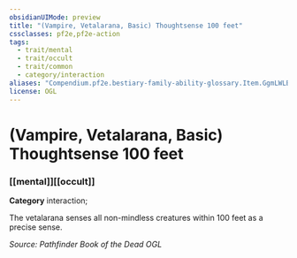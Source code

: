 ```yaml
---
obsidianUIMode: preview
title: "(Vampire, Vetalarana, Basic) Thoughtsense 100 feet"
cssclasses: pf2e,pf2e-action
tags:
  - trait/mental
  - trait/occult
  - trait/common
  - category/interaction
aliases: "Compendium.pf2e.bestiary-family-ability-glossary.Item.GgmLWLBLGaFvunTS"
license: OGL
---
```

# (Vampire, Vetalarana, Basic) Thoughtsense 100 feet

### [[mental]][[occult]]

**Category** interaction; 




The vetalarana senses all non-mindless creatures within 100 feet as a precise sense.

*Source: Pathfinder Book of the Dead*
*OGL*